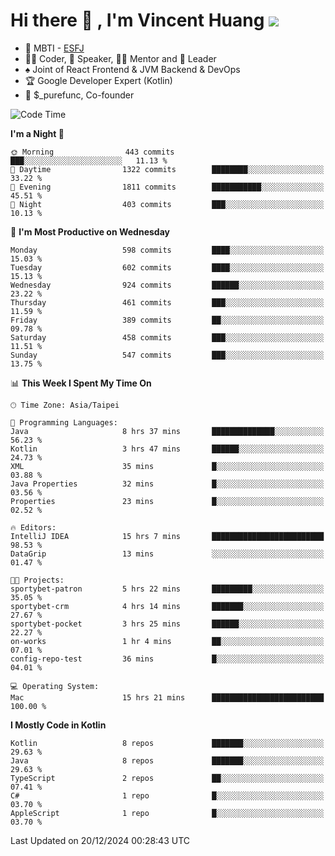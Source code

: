 # Hi there 👋 , I'm Vincent Huang ![](https://komarev.com/ghpvc/?username=Jian-Min-Huang)
- 👀 MBTI - [ESFJ](https://www.16personalities.com/esfj-personality)
- 👨‍💻 Coder, 🎤 Speaker, 👨‍🏫 Mentor and 🚀 Leader
- ♠️ Joint of React Frontend & JVM Backend & DevOps
- 🏆 Google Developer Expert (Kotlin)
- 💼 $_purefunc, Co-founder

<!--START_SECTION:waka-->
![Code Time](http://img.shields.io/badge/Code%20Time-4%2C808%20hrs%2023%20mins-blue)

**I'm a Night 🦉** 

```text
🌞 Morning                443 commits         ███░░░░░░░░░░░░░░░░░░░░░░   11.13 % 
🌆 Daytime                1322 commits        ████████░░░░░░░░░░░░░░░░░   33.22 % 
🌃 Evening                1811 commits        ███████████░░░░░░░░░░░░░░   45.51 % 
🌙 Night                  403 commits         ███░░░░░░░░░░░░░░░░░░░░░░   10.13 % 
```
📅 **I'm Most Productive on Wednesday** 

```text
Monday                   598 commits         ████░░░░░░░░░░░░░░░░░░░░░   15.03 % 
Tuesday                  602 commits         ████░░░░░░░░░░░░░░░░░░░░░   15.13 % 
Wednesday                924 commits         ██████░░░░░░░░░░░░░░░░░░░   23.22 % 
Thursday                 461 commits         ███░░░░░░░░░░░░░░░░░░░░░░   11.59 % 
Friday                   389 commits         ██░░░░░░░░░░░░░░░░░░░░░░░   09.78 % 
Saturday                 458 commits         ███░░░░░░░░░░░░░░░░░░░░░░   11.51 % 
Sunday                   547 commits         ███░░░░░░░░░░░░░░░░░░░░░░   13.75 % 
```


📊 **This Week I Spent My Time On** 

```text
🕑︎ Time Zone: Asia/Taipei

💬 Programming Languages: 
Java                     8 hrs 37 mins       ██████████████░░░░░░░░░░░   56.23 % 
Kotlin                   3 hrs 47 mins       ██████░░░░░░░░░░░░░░░░░░░   24.73 % 
XML                      35 mins             █░░░░░░░░░░░░░░░░░░░░░░░░   03.88 % 
Java Properties          32 mins             █░░░░░░░░░░░░░░░░░░░░░░░░   03.56 % 
Properties               23 mins             █░░░░░░░░░░░░░░░░░░░░░░░░   02.52 % 

🔥 Editors: 
IntelliJ IDEA            15 hrs 7 mins       █████████████████████████   98.53 % 
DataGrip                 13 mins             ░░░░░░░░░░░░░░░░░░░░░░░░░   01.47 % 

🐱‍💻 Projects: 
sportybet-patron         5 hrs 22 mins       █████████░░░░░░░░░░░░░░░░   35.05 % 
sportybet-crm            4 hrs 14 mins       ███████░░░░░░░░░░░░░░░░░░   27.67 % 
sportybet-pocket         3 hrs 25 mins       ██████░░░░░░░░░░░░░░░░░░░   22.27 % 
on-works                 1 hr 4 mins         ██░░░░░░░░░░░░░░░░░░░░░░░   07.01 % 
config-repo-test         36 mins             █░░░░░░░░░░░░░░░░░░░░░░░░   04.01 % 

💻 Operating System: 
Mac                      15 hrs 21 mins      █████████████████████████   100.00 % 
```

**I Mostly Code in Kotlin** 

```text
Kotlin                   8 repos             ███████░░░░░░░░░░░░░░░░░░   29.63 % 
Java                     8 repos             ███████░░░░░░░░░░░░░░░░░░   29.63 % 
TypeScript               2 repos             ██░░░░░░░░░░░░░░░░░░░░░░░   07.41 % 
C#                       1 repo              █░░░░░░░░░░░░░░░░░░░░░░░░   03.70 % 
AppleScript              1 repo              █░░░░░░░░░░░░░░░░░░░░░░░░   03.70 % 
```




 Last Updated on 20/12/2024 00:28:43 UTC
<!--END_SECTION:waka-->
